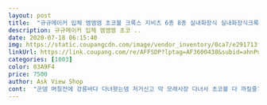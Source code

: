 ```yaml
---
layout: post 
title:  "규규메이커 입체 엠엠엠 초코볼 크록스 지비츠 6종 8종 실내화장식 실내화장식크록스 실내화 악세사리" 
description: 규규메이커 입체 엠엠엠 초코 ..
date: 2020-07-18 06:15:40 
img: https://static.coupangcdn.com/image/vendor_inventory/0ca7/e291713fd4cb126bffb0359bc30c742c628650f2443ecc2b9a1512e8060a.jpg 
linkUrl: https://link.coupang.com/re/AFFSDP?lptag=AF3600438&subid=ahnPublicAsk&pageKey=1222164210&itemId=2213262166&vendorItemId=70211035603&traceid=V0-113-88ea9192457c895d 
categories: [1003] 
color: 03A9F4 
price: 7500 
author: Ask View Shop 
cont:  "군뎀 며칠전에 강릉바다 다녀왓는뎀 저거신고 막 모래사장 다녀서 초코볼 다 까질줄? 알앗는데 겁나 1도 문제업데요?ㅋㅋㅋㅋ 글고 내 지비츠 보고선 담날에 삼촌도 지비츠 산다고 성질이 급해서 마트에서 정품으로 바로 삿는데ㅋㅋ오히려 그게 일주일도 안된게 하나가 빠져서 가출해버렷다네요ㅋㅋㅋㅋㅋㅋㅋㅋ오메 아까운거... <br/><br/>끼울땐 고생좀 햇어유... <br/>.<br/>ㅋㅋㅋㅋㅋㅋㅋ<br/>내가무슨 디자이너도 아닌뎈ㅋㅋㅋㅋㅋㅋㅋ웨 그랫데... <br/>담날 피곤해 쥬금... <br/>.<br/><br/>배송도 빠르고 디자인도 넘귀여워서 바로주문했어요ㅎ<br/>세서미?랑  엠엔엠 초코볼 섞어서 주문해서 끼워줬더니 귀엽더라구욥!!<br/>아들도 좋아하네요^^ 단단해서 잘안뜯어질꺼 같아요<br/>전 이거 추천해유<br/>코코볼은 괜찮았는데 저 두개 꼽지도 못했는데 바로 부러졌어요,,,, ㅠㅠㅠ 너무 약해서 부러졌길래 그냥 코코볼만 살걸,,, 후회했네요 ㅜㅜ<br/>크록스 하나 장만햇는뎀 너무 휑 하길램 지비츠 구매하랴궁 새벽4시까지 찾아보기만햇어욬ㅋㅋㅋㅋㅋㅋㅋㅋㅋㅋㅋ<br/>" 
---
```


